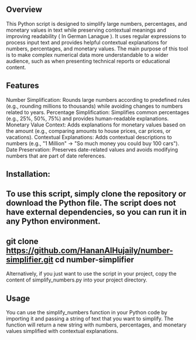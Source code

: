 Overview
--------

This Python script is designed to simplify large numbers, percentages, and monetary values in text while preserving contextual meanings and improving readability ( In German Lanague ). It uses regular expressions to process input text and provides helpful contextual explanations for numbers, percentages, and monetary values. The main purpose of this tool is to make complex numerical data more understandable to a wider audience, such as when presenting technical reports or educational content.

Features
--------

Number Simplification: Rounds large numbers according to predefined rules (e.g., rounding millions to thousands) while avoiding changes to numbers related to years.
Percentage Simplification: Simplifies common percentages (e.g., 25%, 50%, 75%) and provides human-readable explanations.
Monetary Value Context: Adds explanations for monetary values based on the amount (e.g., comparing amounts to house prices, car prices, or vacations).
Contextual Explanations: Adds contextual descriptions to numbers (e.g., "1 Million" → "So much money you could buy 100 cars").
Date Preservation: Preserves date-related values and avoids modifying numbers that are part of date references.

Installation:
-------------

To use this script, simply clone the repository or download the Python file. The script does not have external dependencies, so you can run it in any Python environment.
---------------------------------------------------------------------------------------------------------------------
git clone https://github.com/HananAlHujaily/number-simplifier.git
cd number-simplifier
----------------------------------------------------------------------------------------------------------------------------

Alternatively, if you just want to use the script in your project, copy the content of simplify_numbers.py into your project directory.

Usage
-----

You can use the simplify_numbers function in your Python code by importing it and passing a string of text that you want to simplify. The function will return a new string with numbers, percentages, and monetary values simplified with contextual explanations.

